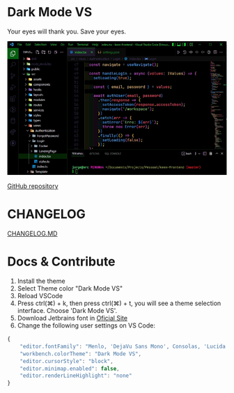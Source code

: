 # Dark Mode VS

Your eyes will thank you. Save your eyes.

![React/JS (Details)](https://raw.githubusercontent.com/jorgebrunetto/dark-mode-vs/main/static/screenshot.jpg)

[GitHub repository](https://github.com/jorgebrunetto/dark-mode-vs)

# CHANGELOG

[CHANGELOG.MD](https://github.com/jorgebrunetto/dark-mode-vs/blob/master/CHANGELOG.md)

# Docs & Contribute

1. Install the theme
2. Select Theme color "Dark Mode VS"
3. Reload VSCode
4. Press ctrl(⌘) + k, then press ctrl(⌘) + t, you will see a theme selection interface. Choose 'Dark Mode VS'.
5. Download Jetbrains font in [Oficial Site](https://www.jetbrains.com/pt-br/lp/mono/)
6. Change the following user settings on VS Code:

```javascript
{
    "editor.fontFamily": "Menlo, 'DejaVu Sans Mono', Consolas, 'Lucida Console', monospace",
    "workbench.colorTheme": "Dark Mode VS",
    "editor.cursorStyle": "block",
    "editor.minimap.enabled": false,
    "editor.renderLineHighlight": "none"
}
```
